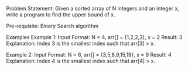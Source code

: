 Problem Statement: Given a sorted array of N integers and an integer x, write a program to find the upper bound of x.

Pre-requisite: Binary Search algorithm

Examples
Example 1:
Input Format: N = 4, arr[] = {1,2,2,3}, x = 2
Result: 3
Explanation: Index 3 is the smallest index such that arr[3] > x.

Example 2:
Input Format: N = 6, arr[] = {3,5,8,9,15,19}, x = 9
Result: 4
Explanation: Index 4 is the smallest index such that arr[4] > x.
